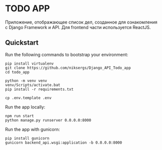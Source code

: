 # TODO APP

Приложение, отображающее список дел, созданное для ознакомления с Django Framework и API. Для frontend части используется ReactJS.

## Quickstart

Run the following commands to bootstrap your environment:
    
    pip install virtualenv
    git clone https://github.com/niksergs/Django_API_Todo_app
    cd todo_app

    python -m venv venv
    venv/Scripts/activate.bat
    pip install -r requirements.txt

    cp .env.template .env

Run the app locally:
    
    npm run start
    python manage.py runserver 0.0.0.0:8000

Run the app with gunicorn:

    pip install gunicorn
    gunicorn backend_api.wsgi:application -b 0.0.0.0:8000
    
